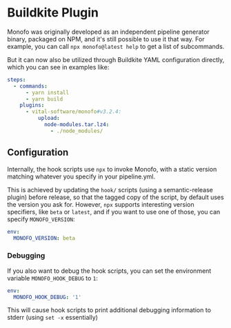 # Buildkite Plugin

Monofo was originally developed as an independent pipeline generator binary,
packaged on NPM, and it's still possible to use it that way. For example, you
can call `npx monofo@latest help` to get a list of subcommands.

But it can now also be utilized through Buildkite YAML configuration directly,
which you can see in examples like:

```yaml
steps:
  - commands:
      - yarn install
      - yarn build
    plugins:
      - vital-software/monofo#v3.2.4:
          upload:
            node-modules.tar.lz4:
              - ./node_modules/
```

## Configuration

Internally, the hook scripts use `npx` to invoke Monofo, with a static version
matching whatever you specify in your pipeline.yml.

This is achieved by updating the `hook/` scripts (using a semantic-release plugin)
before release, so that the tagged copy of the script, by default uses the
version you ask for. However, `npx` supports interesting version specifiers,
like `beta` or `latest`, and if you want to use one of those, you can specify
`MONOFO_VERSION`:

```yaml
env:
  MONOFO_VERSION: beta
```

### Debugging

If you also want to debug the hook scripts, you can set the environment variable
`MONOFO_HOOK_DEBUG` to `1`:

```yaml
env:
  MONOFO_HOOK_DEBUG: '1'
```

This will cause hook scripts to print additional debugging information to stderr
(using `set -x` essentially)
